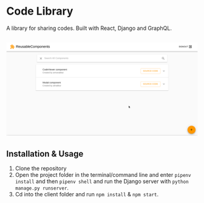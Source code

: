 # Code Library

A library for sharing codes. Built with React, Django and GraphQL.

<h2 align="center">
  <img src="./screenshot.png" width="600px" />
  <br>
</h2>

## Installation & Usage

1. Clone the repository
2. Open the project folder in the terminal/command line and enter `pipenv install` and then `pipenv shell` and run the Django server with `python manage.py runserver`.
3. Cd into the client folder and run `npm install` & `npm start`.
